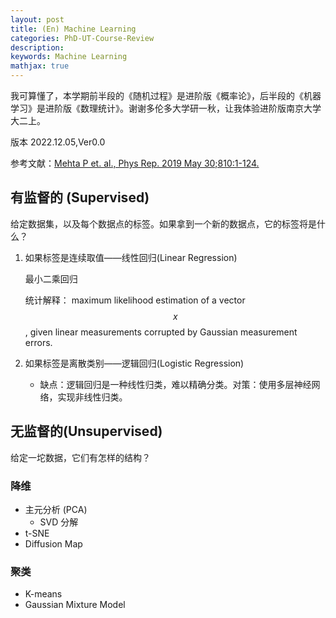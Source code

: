 ```yaml
---
layout: post
title: (En) Machine Learning
categories: PhD-UT-Course-Review
description: 
keywords: Machine Learning
mathjax: true
---
```


我可算懂了，本学期前半段的《随机过程》是进阶版《概率论》，后半段的《机器学习》是进阶版《数理统计》。谢谢多伦多大学研一秋，让我体验进阶版南京大学大二上。

版本 2022.12.05,Ver0.0

参考文献：[Mehta P et. al., Phys Rep. 2019 May 30;810:1-124.](https://www.sciencedirect.com/science/article/pii/S0370157319300766)

## 有监督的 (Supervised)

给定数据集，以及每个数据点的标签。如果拿到一个新的数据点，它的标签将是什么？

1. 如果标签是连续取值——线性回归(Linear Regression)

   最小二乘回归

   统计解释： maximum likelihood estimation of a vector $$x$$, given linear measurements corrupted by Gaussian measurement errors.

2. 如果标签是离散类别——逻辑回归(Logistic Regression)

   - 缺点：逻辑回归是一种线性归类，难以精确分类。对策：使用多层神经网络，实现非线性归类。

     

## 无监督的(Unsupervised)

给定一坨数据，它们有怎样的结构？

### 降维

- 主元分析 (PCA)
  - SVD 分解
- t-SNE 
- Diffusion Map

### 聚类

- K-means
- Gaussian Mixture Model